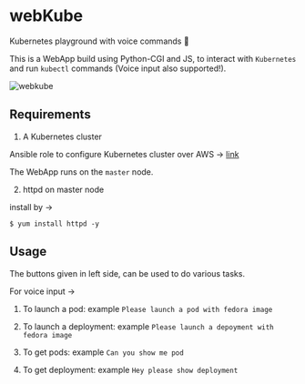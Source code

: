 # webKube
Kubernetes playground with voice commands :microphone:

This is a WebApp build using Python-CGI and JS, to interact with `Kubernetes` and run `kubectl` commands (Voice input also supported!).

![webkube](https://user-images.githubusercontent.com/53041219/207014757-9ef2d6e8-7731-46f7-8327-9e1c30008186.png)

## Requirements

1. A Kubernetes cluster

Ansible role to configure Kubernetes cluster over AWS -> [link](https://github.com/YashIndane/multinode-K8S-cluster-configure-aws)

The WebApp runs on the `master` node.

2. httpd on master node

install by ->

```
$ yum install httpd -y
```

## Usage

The buttons given in left side, can be used to do various tasks.

For voice input ->

1. To launch a pod: example `Please launch a pod with fedora image`

2. To launch a deployment: example `Please launch a depoyment with fedora image`

3. To get pods: example `Can you show me pod`

4. To get deployment: example `Hey please show deployment`
